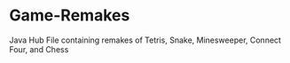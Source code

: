 # Game-Remakes
Java Hub File containing remakes of Tetris, Snake, Minesweeper, Connect Four, and Chess

